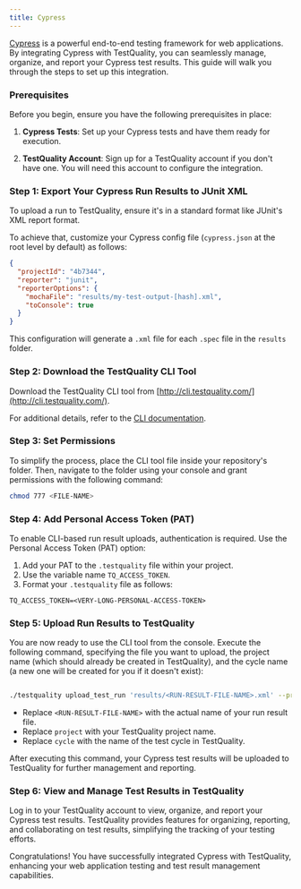 ```yaml
---
title: Cypress 
---
```


[Cypress](https://www.cypress.io/) is a powerful end-to-end testing framework for web applications. By integrating Cypress with TestQuality, you can seamlessly manage, organize, and report your Cypress test results. This guide will walk you through the steps to set up this integration.

### Prerequisites

Before you begin, ensure you have the following prerequisites in place:

1. **Cypress Tests**: Set up your Cypress tests and have them ready for execution.

2. **TestQuality Account**: Sign up for a TestQuality account if you don't have one. You will need this account to configure the integration.

### Step 1: Export Your Cypress Run Results to JUnit XML

To upload a run to TestQuality, ensure it's in a standard format like JUnit's XML report format.

To achieve that, customize your Cypress config file (`cypress.json` at the root level by default) as follows:

```json
{
  "projectId": "4b7344",
  "reporter": "junit",
  "reporterOptions": {
    "mochaFile": "results/my-test-output-[hash].xml",
    "toConsole": true
  }
}
```
This configuration will generate a `.xml` file for each `.spec` file in the `results` folder.


### Step 2: Download the TestQuality CLI Tool

Download the TestQuality CLI tool from [http://cli.testquality.com/](http://cli.testquality.com/).

For additional details, refer to the [CLI documentation](testquality_cli).

### Step 3: Set Permissions

To simplify the process, place the CLI tool file inside your repository's folder. Then, navigate to the folder using your console and grant permissions with the following command:

```bash
chmod 777 <FILE-NAME>
```
### Step 4: Add Personal Access Token (PAT)

To enable CLI-based run result uploads, authentication is required. Use the Personal Access Token (PAT) option:

1. Add your PAT to the `.testquality` file within your project.
2. Use the variable name `TQ_ACCESS_TOKEN`.
3. Format your `.testquality` file as follows:

```plaintext
TQ_ACCESS_TOKEN=<VERY-LONG-PERSONAL-ACCESS-TOKEN>
```
### Step 5: Upload Run Results to TestQuality

You are now ready to use the CLI tool from the console. Execute the following command, specifying the file you want to upload, the project name (which should already be created in TestQuality), and the cycle name (a new one will be created for you if it doesn't exist):

```bash

./testquality upload_test_run 'results/<RUN-RESULT-FILE-NAME>.xml' --project_name=project --plan_name=cycle
```

- Replace `<RUN-RESULT-FILE-NAME>` with the actual name of your run result file.
- Replace `project` with your TestQuality project name.
- Replace `cycle` with the name of the test cycle in TestQuality.

After executing this command, your Cypress test results will be uploaded to TestQuality for further management and reporting.

### Step 6: View and Manage Test Results in TestQuality

Log in to your TestQuality account to view, organize, and report your Cypress test results. TestQuality provides features for organizing, reporting, and collaborating on test results, simplifying the tracking of your testing efforts.

Congratulations! You have successfully integrated Cypress with TestQuality, enhancing your web application testing and test result management capabilities.
